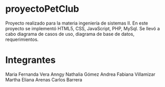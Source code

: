 # proyectoPetClub
Proyecto realizado para la materia ingeniería de sistemas II.
En este proyecto se implementó HTML5, CSS, JavaScript, PHP, MySql.
Se llevó a cabo diagrama de casos de uso, diagrama de base de datos, requerimientos.


# Integrantes
Maria Fernanda Vera
Anngy Nathalia Gómez
Andrea Fabiana Villamizar
Martha Eliana Arenas
Carlos Barrera
